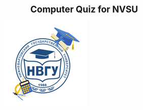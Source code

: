 <h1 align = "center">Computer Quiz for NVSU</h1>
<img src="/public/img/logoNVSU2.png" align = "center">
